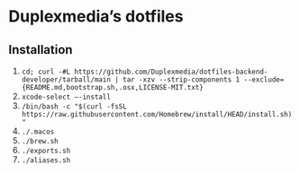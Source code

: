 # Duplexmedia’s dotfiles

## Installation
1. `cd; curl -#L https://github.com/Duplexmedia/dotfiles-backend-developer/tarball/main | tar -xzv --strip-components 1 --exclude={README.md,bootstrap.sh,.osx,LICENSE-MIT.txt}`
2. `xcode-select —-install`
3. `/bin/bash -c "$(curl -fsSL https://raw.githubusercontent.com/Homebrew/install/HEAD/install.sh)"`
4. `./.macos`
5. `./brew.sh`
6. `./exports.sh`
6. `./aliases.sh`
